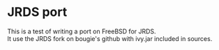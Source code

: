 JRDS port
=========

This is a test of writing a port on FreeBSD for JRDS.  
It use the JRDS fork on bougie's github with ivy.jar included in sources.
